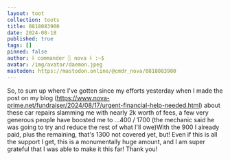 ```yaml
---
layout: toot
collection: toots
title: 0818083900
date: 2024-08-18
published: true
tags: []
pinned: false
author: ⸸ commander ░ nova ⸸ :~$
avatar: /img/avatar/daemon.jpeg
mastodon: https://mastodon.online/@cmdr_nova/0818083900
---
```


So, to sum up where I've gotten since my efforts yesterday when I made the post on my blog (https://www.nova-prime.net/fundraiser/2024/08/17/urgent-financial-help-needed.html) about these car repairs slamming me with nearly 2k worth of fees, a few very generous people have boosted me to ...400 / 1700 (the mechanic said he was going to try and reduce the rest of what I'll owe)With the 900 I already paid, plus the remaining, that's 1300 not covered yet, but! Even if this is all the support I get, this is a monumentally huge amount, and I am super grateful that I was able to make it this far! Thank you!
